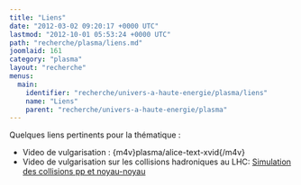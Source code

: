 ```yaml
---
title: "Liens"
date: "2012-03-02 09:20:17 +0000 UTC"
lastmod: "2012-10-01 05:53:24 +0000 UTC"
path: "recherche/plasma/liens.md"
joomlaid: 161
category: "plasma"
layout: "recherche"
menus:
  main:
    identifier: "recherche/univers-a-haute-energie/plasma/liens"
    name: "Liens"
    parent: "recherche/univers-a-haute-energie/plasma"
---
```

Quelques liens pertinents pour la thématique : 

*   Video de vulgarisation : {m4v}plasma/alice-text-xvid{/m4v}
*   Video de vulgarisation sur les collisions hadroniques au LHC: [Simulation des collisions pp et noyau-noyau](http://www.youtube.com/watch?v=IjlEAtlt4Pk)
